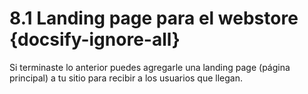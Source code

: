 # 8.1 Landing page para el webstore {docsify-ignore-all}

Si terminaste lo anterior puedes agregarle una landing page (página principal) a tu sitio para recibir a los usuarios que llegan.